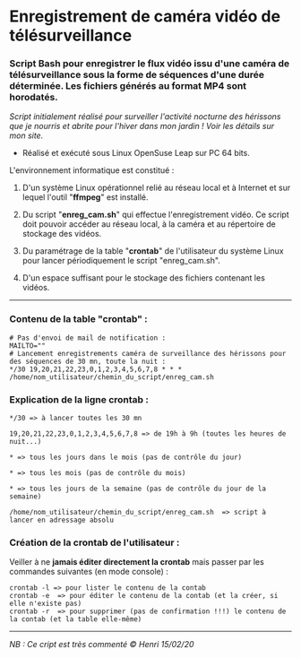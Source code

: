 # Enregistrement de caméra vidéo de télésurveillance

### Script Bash pour enregistrer le flux vidéo issu d'une caméra de télésurveillance sous la forme de séquences d'une durée déterminée. Les fichiers générés au format MP4 sont horodatés.

_Script initialement réalisé pour surveiller l'activité nocturne des hérissons que je nourris et abrite pour l'hiver dans mon jardin ! Voir les détails sur mon site._

* Réalisé et exécuté sous Linux OpenSuse Leap sur PC 64 bits.

L'environnement informatique est constitué :

1. D'un système Linux opérationnel relié au réseau local et à Internet et sur lequel l'outil "**ffmpeg**" est installé.

1. Du script "**enreg_cam.sh**" qui effectue l'enregistrement vidéo. Ce script doit pouvoir accéder au réseau local, à la caméra et au répertoire de stockage des vidéos.

1. Du paramétrage de la table "**crontab**" de l'utilisateur du système Linux pour lancer périodiquement le script "enreg_cam.sh".

1. D'un espace suffisant pour le stockage des fichiers contenant les vidéos.

---

### Contenu de la table "crontab" :

    # Pas d'envoi de mail de notification :
    MAILTO=""
    # Lancement enregistrements caméra de surveillance des hérissons pour des séquences de 30 mn, toute la nuit :
    */30 19,20,21,22,23,0,1,2,3,4,5,6,7,8 * * * /home/nom_utilisateur/chemin_du_script/enreg_cam.sh

### Explication de la ligne crontab :

    */30 => à lancer toutes les 30 mn

    19,20,21,22,23,0,1,2,3,4,5,6,7,8 => de 19h à 9h (toutes les heures de nuit...)

    * => tous les jours dans le mois (pas de contrôle du jour)

    * => tous les mois (pas de contrôle du mois)

    * => tous les jours de la semaine (pas de contrôle du jour de la semaine)

    /home/nom_utilisateur/chemin_du_script/enreg_cam.sh  => script à lancer en adressage absolu

### Création de la crontab de l'utilisateur :

Veiller à ne **jamais éditer directement la crontab** mais passer par les commandes suivantes (en mode console) :

    crontab -l => pour lister le contenu de la contab
    crontab -e  => pour éditer le contenu de la contab (et la créer, si elle n'existe pas)
    crontab -r  => pour supprimer (pas de confirmation !!!) le contenu de la contab (et la table elle-même)

---
_NB : Ce cript est très commenté_
_© Henri 15/02/20_
